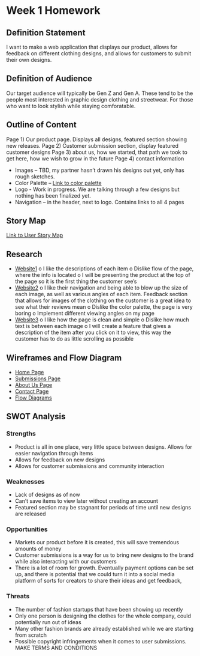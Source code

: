# Week 1 Homework
## Definition Statement
I want to make a web application that displays our product, allows for feedback on different clothing designs, and allows for customers to submit their own designs.
## Definition of Audience
Our target audience will typically be Gen Z and Gen A. These tend to be the people most interested in graphic design clothing and streetwear. For those who want to look stylish while staying comforatable.
## Outline of Content
Page 1) Our product page. Displays all designs, featured section showing new releases.
Page 2) Customer submission section, display featured customer designs
Page 3) about us, how we started, that path we took to get here, how we wish to grow in the future
Page 4) contact information
- Images – TBD, my partner hasn’t drawn his designs out yet, only has rough sketches.
- Color Palette – [Link to color palette](https://coolors.co/64113f-1b9aaa-dddbcb-f5f1e3-ffffff)
- Logo - Work in progress. We are talking through a few designs but nothing has been finalized yet.
- Navigation – in the header, next to logo. Contains links to all 4 pages
## Story Map
[Link to User Story Map](https://app.mural.co/invitation/mural/savvycodersneilpelton8226/1680125407689?sender=u5f8b7f37c41002c16de79610&key=0dd54b54-9d61-4045-a9f8-cd2bf557da54)
## Research
-	[Website1](https://www.gq.com/story/streetwear-brands-to-know)
o	I like the descriptions of each item
o	Dislike flow of the page, where the info is located
o	I will be presenting the product at the top of the page so it is the first thing the customer see’s
-	[Website2](https://us.shein.com/Men-Ink-Painting-Pattern-Jumper-p-2869569-cat-1975.html?url_from=adplasmsweater25210609020L_GPM&cid=15534601883&setid=&adid=&pf=GOOGLE&gclid=CjwKCAjw586hBhBrEiwAQYEnHTi8t1I5hjk-a3PkZC7oustvJ1EiQ_OZjB0KLFtrKNc4qCBNWWNiKxoCoc8QAvD_BwE)
o	I like their navigation and being able to blow up the size of each image, as well as various angles of each item. Feedback section that allows for images of the clothing on the customer is a great idea to see what their reviews mean
o	Dislike the color palette, the page is very boring
o	Implement different viewing angles on my page
-	[Website3](https://www.highsnobiety.com/p/best-japanese-clothing-brands/)
o	I like how the page is clean and simple
o	Dislike how much text is between each image
o	I will create a feature that gives a description of the item after you click on it to view, this way the customer has to do as little scrolling as possible
## Wireframes and Flow Diagram
- [Home Page](./HomeCapstone.jpg)
- [Submissions Page](./SubmissionsCapstone.jpg)
- [About Us Page](./AboutUsCapstone.jpg)
- [Contact Page](./ContactCapstone.jpg)
- [Flow Diagrams](https://app.mural.co/t/savvycodersneilpelton8226/m/savvycodersneilpelton8226/1681143998707/34f1fcf24986c5896a062d86cebfc8a225391268?sender=u5f8b7f37c41002c16de79610)
## SWOT Analysis
### Strengths
-	Product is all in one place, very little space between designs. Allows for easier navigation through items
-	Allows for feedback on new designs
-	Allows for customer submissions and community interaction
### Weaknesses
-	Lack of designs as of now
-	Can’t save items to view later without creating an account
-	Featured section may be stagnant for periods of time until new designs are released
### Opportunities
-	Markets our product before it is created, this will save tremendous amounts of money
-	Customer submissions is a way for us to bring new designs to the brand while also interacting with our customers
-	There is a lot of room for growth. Eventually payment options can be set up, and there is potential that we could turn it into a social media platform of sorts for creators to share their ideas and get feedback,
### Threats
-	The number of fashion startups that have been showing up recently
-	Only one person is designing the clothes for the whole company, could potentially run out of ideas
-	Many other fashion brands are already established while we are starting from scratch
-	Possible copyright infringements when it comes to user submissions. MAKE TERMS AND CONDITIONS
